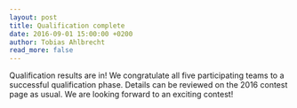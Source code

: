 ```yaml
---
layout: post
title: Qualification complete
date: 2016-09-01 15:00:00 +0200
author: Tobias Ahlbrecht
read_more: false
---
```


Qualification results are in! We congratulate all five participating teams
to a successful qualification phase.
Details can be reviewed on the 2016 contest page as usual.
We are looking forward to an exciting contest!
